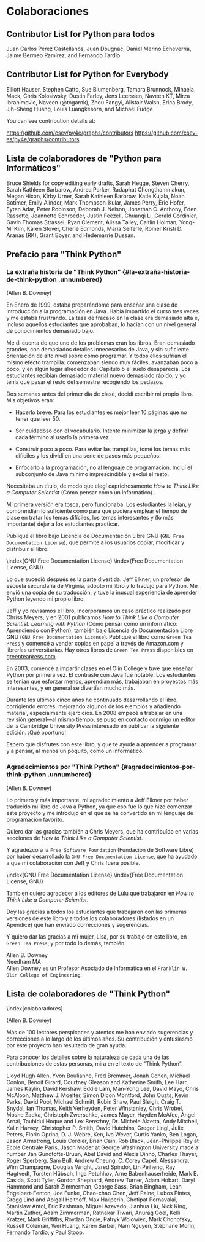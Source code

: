 Colaboraciones
==============

Contributor List for Python para todos
--------------------------------------

Juan Carlos Perez Castellanos,
Juan Dougnac,
Daniel Merino Echeverría,
Jaime Bermeo Ramírez,
and
Fernando Tardío.

Contributor List for Python for Everybody
-----------------------------------------

Elliott Hauser,
Stephen Catto,
Sue Blumenberg,
Tamara Brunnock,
Mihaela Mack,
Chris Kolosiwsky,
Dustin Farley,
Jens Leerssen,
Naveen KT,
Mirza Ibrahimovic,
Naveen (@togarnk),
Zhou Fangyi,
Alistair Walsh,
Erica Brody,
Jih-Sheng Huang,
Louis Luangkesorn,
and
Michael Fudge

You can see contribution details at:

https://github.com/csev/py4e/graphs/contributors
https://github.com/csev-es/py4e/graphs/contributors


Lista de colaboradores de "Python para Informáticos"
----------------------------------------------------

Bruce Shields for copy editing early drafts, Sarah Hegge, Steven Cherry,
Sarah Kathleen Barbarow, Andrea Parker, Radaphat Chongthammakun, Megan
Hixon, Kirby Urner, Sarah Kathleen Barbrow, Katie Kujala, Noah Botimer,
Emily Alinder, Mark Thompson-Kular, James Perry, Eric Hofer, Eytan Adar,
Peter Robinson, Deborah J. Nelson, Jonathan C. Anthony, Eden Rassette,
Jeannette Schroeder, Justin Feezell, Chuanqi Li, Gerald Gordinier, Gavin
Thomas Strassel, Ryan Clement, Alissa Talley, Caitlin Holman, Yong-Mi
Kim, Karen Stover, Cherie Edmonds, Maria Seiferle, Romer Kristi D.
Aranas (RK), Grant Boyer, and Hedemarrie Dussan.

Prefacio para "Think Python"
----------------------------

### La extraña historia de "Think Python" {#la-extraña-historia-de-think-python .unnumbered}

(Allen B. Downey)

En Enero de 1999, estaba preparándome para enseñar una clase de
introducción a la programación en Java. Había impartido el curso tres
veces y me estaba frustrando. La tasa de fracaso en la clase era
demasiado alta e, incluso aquellos estudiantes que aprobaban, lo hacían
con un nivel general de conocimientos demasiado bajo.

Me di cuenta de que uno de los problemas eran los libros. Eran demasiado
grandes, con demasiados detalles innecesarios de Java, y sin suficiente
orientación de alto nivel sobre cómo programar. Y todos ellos sufrían el
mismo efecto trampilla: comenzaban siendo muy fáciles, avanzaban poco a
poco, y en algún lugar alrededor del Capítulo 5 el suelo desaparecía.
Los estudiantes recibían demasiado material nuevo demasiado rápido, y yo
tenía que pasar el resto del semestre recogiendo los pedazos.

Dos semanas antes del primer día de clase, decidí escribir mi propio
libro. Mis objetivos eran:

-   Hacerlo breve. Para los estudiantes es mejor leer 10 páginas que no
    tener que leer 50.

-   Ser cuidadoso con el vocabulario. Intenté minimizar la jerga y
    definir cada término al usarlo la primera vez.

-   Construir poco a poco. Para evitar las trampillas, tomé los temas
    más difíciles y los dividí en una serie de pasos más pequeños.

-   Enfocarlo a la programación, no al lenguaje de programación. Incluí
    el subconjunto de Java mínimo imprescindible y excluí el resto.

Necesitaba un título, de modo que elegí caprichosamente *How to Think
Like a Computer Scientist* (Cómo pensar como un informático).

Mi primera versión era tosca, pero funcionaba. Los estudiantes la leían,
y comprendían lo suficiente como para que pudiera emplear el tiempo de
clase en tratar los temas difíciles, los temas interesantes y (lo más
importante) dejar a los estudiantes practicar.

Publiqué el libro bajo Licencia de Documentación Libre GNU (`GNU
Free Documentation License`), que permite a los usuarios copiar,
modificar y distribuir el libro.

\index{GNU Free Documentation License}
\index{Free Documentation License, GNU}

Lo que sucedió después es la parte divertida. Jeff Elkner, un profesor
de escuela secundaria de Virginia, adoptó mi libro y lo tradujo para
Python. Me envió una copia de su traducción, y tuve la inusual
experiencia de aprender Python leyendo mi propio libro.

Jeff y yo revisamos el libro, incorporamos un caso práctico realizado
por Chriss Meyers, y en 2001 publicamos *How to Think Like a Computer
Scientist: Learning with Python* (Cómo pensar como un informático:
Aprendiendo con Python), también bajo Licencia de Documentación Libre
GNU (`GNU Free Documentation License`). Publiqué el libro
como `Green Tea Press` y comencé a vender copias en papel a
través de Amazon.com y librerías universitarias. Hay otros libros de
`Green Tea Press` disponibles en
[greenteapress.com](greenteapress.com).

En 2003, comencé a impartir clases en el Olin College y tuve que enseñar
Python por primera vez. El contraste con Java fue notable. Los
estudiantes se tenían que esforzar menos, aprendían más, trabajaban en
proyectos más interesantes, y en general se divertían mucho más.

Durante los últimos cinco años he continuado desarrollando el libro,
corrigiendo errores, mejorando algunos de los ejemplos y añadiendo
material, especialmente ejercicios. En 2008 empecé a trabajar en una
revisión general—al mismo tiempo, se puso en contacto conmigo un editor
de la Cambridge University Press interesado en publicar la siguiente
edición. ¡Qué oportuno!

Espero que disfrutes con este libro, y que te ayude a aprender a
programar y a pensar, al menos un poquito, como un informático.

### Agradecimientos por "Think Python" {#agradecimientos-por-think-python .unnumbered}

(Allen B. Downey)

Lo primero y más importante, mi agradecimiento a Jeff Elkner por haber
traducido mi libro de Java a Python, ya que eso fue lo que hizo comenzar
este proyecto y me introdujo en el que se ha convertido en mi lenguaje
de programación favorito.

Quiero dar las gracias también a Chris Meyers, que ha contribuído en
varias secciones de *How to Think Like a Computer Scientist*.

Y agradezco a la `Free Software Foundation` (Fundación de
Software Libre) por haber desarrollado la `GNU Free Documentation
License`, que ha ayudado a que mi colaboración con Jeff y Chris
fuera posible.

\index{GNU Free Documentation License}
\index{Free Documentation License, GNU}

Tambien quiero agradecer a los editores de Lulu que trabajaron en *How
to Think Like a Computer Scientist*.

Doy las gracias a todos los estudiantes que trabajaron con las primeras
versiones de este libro y a todos los colaboradores (listados en un
Apéndice) que han enviado correcciones y sugerencias.

Y quiero dar las gracias a mi mujer, Lisa, por su trabajo en este libro,
en `Green Tea Press`, y por todo lo demás, también.

Allen B. Downey\
Needham MA\
Allen Downey es un Profesor Asociado de Informática en el `Franklin
W. Olin College of Engineering`.

Lista de colaboradores de "Think Python"
----------------------------------------

\index{colaboradores}

(Allen B. Downey)

Más de 100 lectores perspicaces y atentos me han enviado sugerencias y
correcciones a lo largo de los últimos años. Su contribución y
entusiasmo por este proyecto han resultado de gran ayuda.

Para conocer los detalles sobre la naturaleza de cada una de las
contribuciones de estas personas, mira en el texto de "Think Python".

Lloyd Hugh Allen, Yvon Boulianne, Fred Bremmer, Jonah Cohen, Michael
Conlon, Benoit Girard, Courtney Gleason and Katherine Smith, Lee Harr,
James Kaylin, David Kershaw, Eddie Lam, Man-Yong Lee, David Mayo, Chris
McAloon, Matthew J. Moelter, Simon Dicon Montford, John Ouzts, Kevin
Parks, David Pool, Michael Schmitt, Robin Shaw, Paul Sleigh, Craig T.
Snydal, Ian Thomas, Keith Verheyden, Peter Winstanley, Chris Wrobel,
Moshe Zadka, Christoph Zwerschke, James Mayer, Hayden McAfee, Angel
Arnal, Tauhidul Hoque and Lex Berezhny, Dr. Michele Alzetta, Andy
Mitchell, Kalin Harvey, Christopher P. Smith, David Hutchins, Gregor
Lingl, Julie Peters, Florin Oprina, D. J. Webre, Ken, Ivo Wever, Curtis
Yanko, Ben Logan, Jason Armstrong, Louis Cordier, Brian Cain, Rob Black,
Jean-Philippe Rey at Ecole Centrale Paris, Jason Mader at George
Washington University made a number Jan Gundtofte-Bruun, Abel David and
Alexis Dinno, Charles Thayer, Roger Sperberg, Sam Bull, Andrew Cheung,
C. Corey Capel, Alessandra, Wim Champagne, Douglas Wright, Jared
Spindor, Lin Peiheng, Ray Hagtvedt, Torsten Hübsch, Inga Petuhhov, Arne
Babenhauserheide, Mark E. Casida, Scott Tyler, Gordon Shephard, Andrew
Turner, Adam Hobart, Daryl Hammond and Sarah Zimmerman, George Sass,
Brian Bingham, Leah Engelbert-Fenton, Joe Funke, Chao-chao Chen, Jeff
Paine, Lubos Pintes, Gregg Lind and Abigail Heithoff, Max Hailperin,
Chotipat Pornavalai, Stanislaw Antol, Eric Pashman, Miguel Azevedo,
Jianhua Liu, Nick King, Martin Zuther, Adam Zimmerman, Ratnakar Tiwari,
Anurag Goel, Kelli Kratzer, Mark Griffiths, Roydan Ongie, Patryk
Wolowiec, Mark Chonofsky, Russell Coleman, Wei Huang, Karen Barber, Nam
Nguyen, Stéphane Morin, Fernando Tardío, y Paul Stoop.
